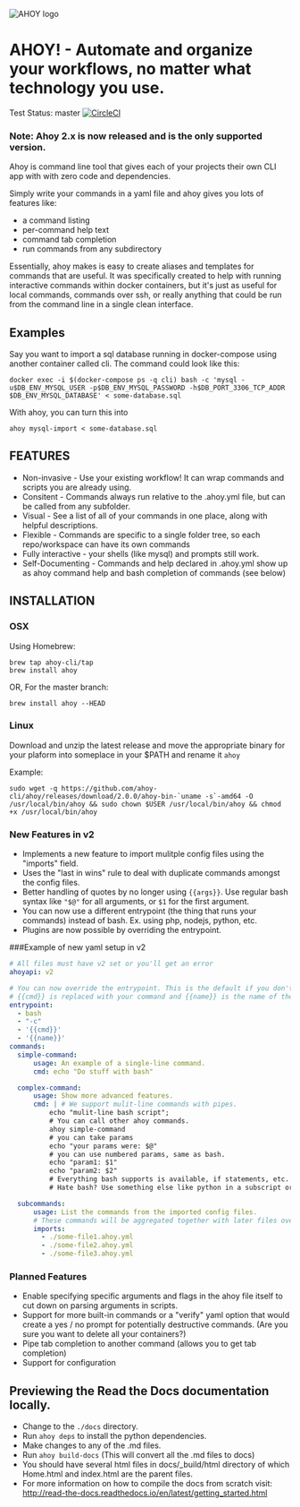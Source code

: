 ![AHOY logo](http://i65.tinypic.com/vqrwgl.png)

# AHOY! - Automate and organize your workflows, no matter what technology you use.

Test Status: master [![CircleCI](https://circleci.com/gh/ahoy-cli/ahoy/tree/master.svg?style=svg)](https://circleci.com/gh/ahoy-cli/ahoy/tree/master)

### Note: Ahoy 2.x is now released and is the only supported version.

Ahoy is command line tool that gives each of your projects their own CLI app with with zero code and dependencies.

Simply write your commands in a yaml file and ahoy gives you lots of features like:
* a command listing
* per-command help text
* command tab completion
* run commands from any subdirectory

Essentially, ahoy makes is easy to create aliases and templates for commands that are useful. It was specifically created to help with running interactive commands within docker containers, but it's just as useful for local commands, commands over ssh, or really anything that could be run from the command line in a single clean interface.

## Examples

Say you want to import a sql database running in docker-compose using another container called cli. The command could look like this:

`docker exec -i $(docker-compose ps -q cli) bash -c 'mysql -u$DB_ENV_MYSQL_USER -p$DB_ENV_MYSQL_PASSWORD -h$DB_PORT_3306_TCP_ADDR $DB_ENV_MYSQL_DATABASE' < some-database.sql`

With ahoy, you can turn this into

`ahoy mysql-import < some-database.sql`

## FEATURES
- Non-invasive - Use your existing workflow! It can wrap commands and scripts you are already using.
- Consitent - Commands always run relative to the .ahoy.yml file, but can be called from any subfolder.
- Visual - See a list of all of your commands in one place, along with helpful descriptions.
- Flexible - Commands are specific to a single folder tree, so each repo/workspace can have its own commands
- Fully interactive  - your shells (like mysql) and prompts still work.
- Self-Documenting - Commands and help declared in .ahoy.yml show up as ahoy command help and bash completion of commands (see below)

## INSTALLATION

### OSX
Using Homebrew:
```
brew tap ahoy-cli/tap
brew install ahoy
```

OR, For the master branch:
```
brew install ahoy --HEAD
```

### Linux
Download and unzip the latest release and move the appropriate binary for your plaform into someplace in your $PATH and rename it `ahoy`

Example:
```
sudo wget -q https://github.com/ahoy-cli/ahoy/releases/download/2.0.0/ahoy-bin-`uname -s`-amd64 -O /usr/local/bin/ahoy && sudo chown $USER /usr/local/bin/ahoy && chmod +x /usr/local/bin/ahoy
```

### New Features in v2
- Implements a new feature to import mulitple config files using the "imports" field.
- Uses the "last in wins" rule to deal with duplicate commands amongst the config files.
- Better handling of quotes by no longer using `{{args}}`. Use regular bash syntax like `"$@"` for all arguments, or `$1` for the first argument.
- You can now use a different entrypoint (the thing that runs your commands) instead of bash. Ex. using php, nodejs, python, etc.
- Plugins are now possible by overriding the entrypoint.

###Example of new yaml setup in v2

```Yaml
# All files must have v2 set or you'll get an error
ahoyapi: v2

# You can now override the entrypoint. This is the default if you don't override it.
# {{cmd}} is replaced with your command and {{name}} is the name of the command that was run (available as $0)
entrypoint:
  - bash
  - "-c"
  - '{{cmd}}'
  - '{{name}}'
commands:
  simple-command:
      usage: An example of a single-line command.
      cmd: echo "Do stuff with bash"

  complex-command:
      usage: Show more advanced features.
      cmd: | # We support mulit-line commands with pipes.
          echo "mulit-line bash script";
          # You can call other ahoy commands.
          ahoy simple-command
          # you can take params
          echo "your params were: $@"
          # you can use numbered params, same as bash.
          echo "param1: $1"
          echo "param2: $2"
          # Everything bash supports is available, if statements, etc.
          # Hate bash? Use something else like python in a subscript or change the entrypoint.

  subcommands:
      usage: List the commands from the imported config files.
      # These commands will be aggregated together with later files overriding earlier ones if they exist.
      imports:
        - ./some-file1.ahoy.yml
        - ./some-file2.ahoy.yml
        - ./some-file3.ahoy.yml
```

### Planned Features
- Enable specifying specific arguments and flags in the ahoy file itself to cut down on parsing arguments in scripts.
- Support for more built-in commands or a "verify" yaml option that would create a yes / no prompt for potentially destructive commands. (Are you sure you want to delete all your containers?)
- Pipe tab completion to another command (allows you to get tab completion)
- Support for configuration

## Previewing the Read the Docs documentation locally.

* Change to the `./docs` directory.
* Run `ahoy deps` to install the python dependencies.
* Make changes to any of the .md files.
* Run `ahoy build-docs` (This will convert all the .md files to docs)
* You should have several html files in docs/_build/html directory of which Home.html and index.html are the parent files.
* For more information on how to compile the docs from scratch visit: http://read-the-docs.readthedocs.io/en/latest/getting_started.html

